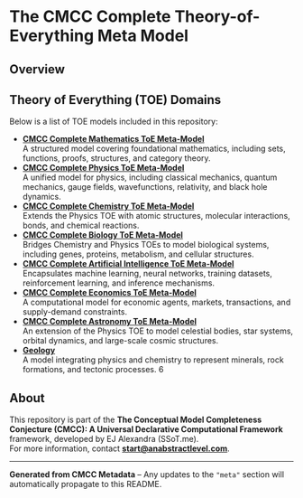 # The CMCC Complete Theory-of-Everything Meta Model

## Overview


## Theory of Everything (TOE) Domains
Below is a list of TOE models included in this repository:

- **[CMCC Complete Mathematics ToE Meta-Model](./CMCC_Complete_ToEMM_Math.md)**  
  A structured model covering foundational mathematics, including sets, functions, proofs, structures, and category theory.
- **[CMCC Complete Physics ToE Meta-Model](./CMCC_Complete_ToEMM_Physics.md)**  
  A unified model for physics, including classical mechanics, quantum mechanics, gauge fields, wavefunctions, relativity, and black hole dynamics.
- **[CMCC Complete Chemistry ToE Meta-Model](./CMCC_Complete_ToEMM_Chemistry.md)**  
  Extends the Physics TOE with atomic structures, molecular interactions, bonds, and chemical reactions.
- **[CMCC Complete Biology ToE Meta-Model](./CMCC_Complete_ToEMM_Biology.md)**  
  Bridges Chemistry and Physics TOEs to model biological systems, including genes, proteins, metabolism, and cellular structures.
- **[CMCC Complete Artificial Intelligence ToE Meta-Model](./CMCC_Complete_ToEMM_AI.md)**  
  Encapsulates machine learning, neural networks, training datasets, reinforcement learning, and inference mechanisms.
- **[CMCC Complete Economics ToE Meta-Model](./CMCC_Complete_ToEMM_Economics.md)**  
  A computational model for economic agents, markets, transactions, and supply-demand constraints.
- **[CMCC Complete Astronomy ToE Meta-Model](./CMCC_Complete_ToEMM_Astronomy.md)**  
  An extension of the Physics TOE to model celestial bodies, star systems, orbital dynamics, and large-scale cosmic structures.
- **[Geology](./CMCC_Complete_ToEMM_Geology.md)**  
  A model integrating physics and chemistry to represent minerals, rock formations, and tectonic processes.
6
## About
This repository is part of the **The Conceptual Model Completeness Conjecture (CMCC): A Universal Declarative Computational Framework** framework, developed by EJ Alexandra (SSoT.me).  
For more information, contact **start@anabstractlevel.com**.

---
**Generated from CMCC Metadata** – Any updates to the `"meta"` section will automatically propagate to this README.

